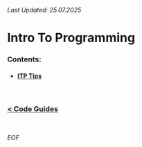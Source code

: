 *Last Updated: 25.07.2025*

# Intro To Programming

### Contents:
- #### [ITP Tips][itp-tips]

[itp-tips]: https://github.com/rento-fox/Code-Guides/blob/main/Intro%20To%20Programming/ITP%20Tips.md 'ITP Tips.md'

<br>

### [< Code Guides][code-guides]

[code-guides]: https://github.com/rento-fox/Code-Guides 'Code-Guides'

<br>

*EOF*
